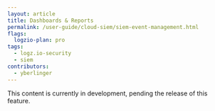 ```yaml
---
layout: article
title: Dashboards & Reports
permalink: /user-guide/cloud-siem/siem-event-management.html
flags:
  logzio-plan: pro
tags:
  - logz.io-security
  - siem
contributors:
  - yberlinger
---
```


This content is currently in development, pending the release of this feature.

<!-- Action Item - Add this topic in `_source/_data/toc.yml`, somewhere after line 172 -->